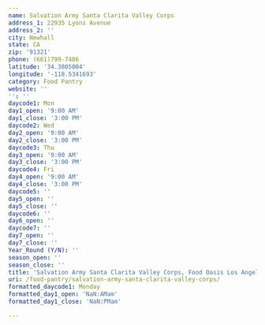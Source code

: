 ```yaml
---
name: Salvation Army Santa Clarita Valley Corps
address_1: 22935 Lyons Avenue
address_2: ''
city: Newhall
state: CA
zip: '91321'
phone: (661)799-7486
latitude: '34.3805004'
longitude: '-118.5341693'
category: Food Pantry
website: ''
'': ''
daycode1: Mon
day1_open: '9:00 AM'
day1_close: '3:00 PM'
daycode2: Wed
day2_open: '9:00 AM'
day2_close: '3:00 PM'
daycode3: Thu
day3_open: '9:00 AM'
day3_close: '3:00 PM'
daycode4: Fri
day4_open: '9:00 AM'
day4_close: '3:00 PM'
daycode5: ''
day5_open: ''
day5_close: ''
daycode6: ''
day6_open: ''
daycode7: ''
day7_open: ''
day7_close: ''
Year_Round (Y/N): ''
season_open: ''
season_close: ''
title: 'Salvation Army Santa Clarita Valley Corps, Food Oasis Los Angeles'
uri: /food-pantry/salvation-army-santa-clarita-valley-corps/
formatted_daycode1: Monday
formatted_day1_open: 'NaN:AMam'
formatted_day1_close: 'NaN:PMam'

---
```

